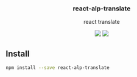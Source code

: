 <h3 align="center">
  react-alp-translate
</h3>

<p align="center">
  react translate
</p>

<p align="center">
  <a href="https://npmjs.org/package/react-alp-translate"><img src="https://img.shields.io/npm/v/react-alp-translate.svg?style=flat-square"></a>
  <a href="https://david-dm.org/christophehurpeau/alp?path=packages/react-alp-translate"><img src="https://david-dm.org/christophehurpeau/alp?path=packages/react-alp-translate.svg?style=flat-square"></a>
</p>

## Install

```sh
npm install --save react-alp-translate
```
